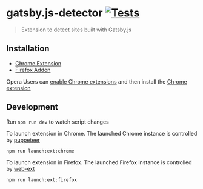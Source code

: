# gatsby.js-detector [![Tests](https://github.com/sibiraj-s/gatsby.js-detector/workflows/Tests/badge.svg)](https://github.com/sibiraj-s/gatsby.js-detector/actions)

> Extension to detect sites built with Gatsby.js

## Installation

- [Chrome Extension][chrome-marketplace]
- [Firefox Addon][firefox-marketplace]

Opera Users can [enable Chrome extensions](https://addons.opera.com/extensions/details/download-chrome-extension-9/)
and then install the [Chrome extension][chrome-marketplace]

## Development

Run `npm run dev` to watch script changes

To launch extension in Chrome. The launched Chrome instance is controlled by [puppeteer]

```bash
npm run launch:ext:chrome
```

To launch extension in Firefox. The launched Firefox instance is controlled by [web-ext]

```bash
npm run launch:ext:firefox
```

[chrome-marketplace]: https://chrome.google.com/webstore/detail/gatbsyjs-detector/ebnangjfmhfioccbaepehadakhiffapm/
[firefox-marketplace]: https://addons.mozilla.org/en-US/firefox/addon/gatbsy-js-detector/
[puppeteer]: https://github.com/GoogleChrome/puppeteer
[web-ext]: https://github.com/mozilla/web-ext
